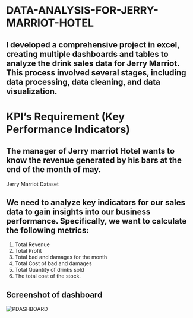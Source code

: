 # DATA-ANALYSIS-FOR-JERRY-MARRIOT-HOTEL
## I developed a comprehensive project in excel, creating multiple dashboards and tables to analyze the drink sales data for Jerry Marriot. This process involved several stages, including data processing, data cleaning, and data visualization.
# KPI’s Requirement (Key Performance Indicators)
## The manager of Jerry marriot Hotel wants to know the revenue generated by his bars at the end of the month of may.
Jerry Marriot Dataset

## We need to analyze key indicators for our sales data to gain insights into our business performance. Specifically, we want to calculate the following metrics:
1.	Total Revenue 
2.	Total Profit 
3.	Total bad and damages for the month
4.	Total Cost of bad and damages
5.	Total Quantity of drinks sold
6.	The total cost of the stock.
## Screenshot of dashboard 
![PDASHBOARD](https://github.com/user-attachments/assets/0e3df5fc-245f-4206-a760-e0e5732f6f6b)
